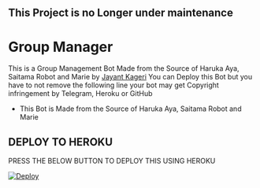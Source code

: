 ## This Project is no Longer under maintenance
# Group Manager
This is a Group Management Bot Made from the Source of Haruka Aya, Saitama Robot and Marie by [Jayant Kageri](https://t.me/jayantkageri)
You can Deploy this Bot but you have to not remove the following line your bot may get Copyright infringement by Telegram, Heroku or GitHub
- This Bot is Made from the Source of Haruka Aya, Saitama Robot and Marie

## DEPLOY TO HEROKU
PRESS THE BELOW BUTTON TO DEPLOY THIS USING HEROKU

[![Deploy](https://www.herokucdn.com/deploy/button.svg)](https://heroku.com/deploy?template=https://github.com/Rippo123/GroupManager)
